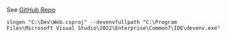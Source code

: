 See [GitHub Repo](https://github.com/microsoft/slngen)

`slngen "C:\Dev\Web.csproj" --devenvfullpath "C:\Program Files\Microsoft Visual Studio\2022\Enterprise\Common7\IDE\devenv.exe"`



